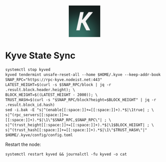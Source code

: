 <p align="center">
  <img height="100" height="auto" src="https://raw.githubusercontent.com/Nodeist/Kurulumlar/main/logos/kyve.png">
</p>


# Kyve State Sync
```
systemctl stop kyved
kyved tendermint unsafe-reset-all --home $HOME/.kyve --keep-addr-book
SNAP_RPC="https://rpc-kyve.nodeist.net:443"
LATEST_HEIGHT=$(curl -s $SNAP_RPC/block | jq -r .result.block.header.height); \
BLOCK_HEIGHT=$((LATEST_HEIGHT - 2000)); \
TRUST_HASH=$(curl -s "$SNAP_RPC/block?height=$BLOCK_HEIGHT" | jq -r .result.block_id.hash)
sed -i.bak -E "s|^(enable[[:space:]]+=[[:space:]]+).*$|\1true| ; \
s|^(rpc_servers[[:space:]]+=[[:space:]]+).*$|\1\"$SNAP_RPC,$SNAP_RPC\"| ; \
s|^(trust_height[[:space:]]+=[[:space:]]+).*$|\1$BLOCK_HEIGHT| ; \
s|^(trust_hash[[:space:]]+=[[:space:]]+).*$|\1\"$TRUST_HASH\"|" $HOME/.kyve/config/config.toml
```

Restart the node:
```
systemctl restart kyved && journalctl -fu kyved -o cat
```
